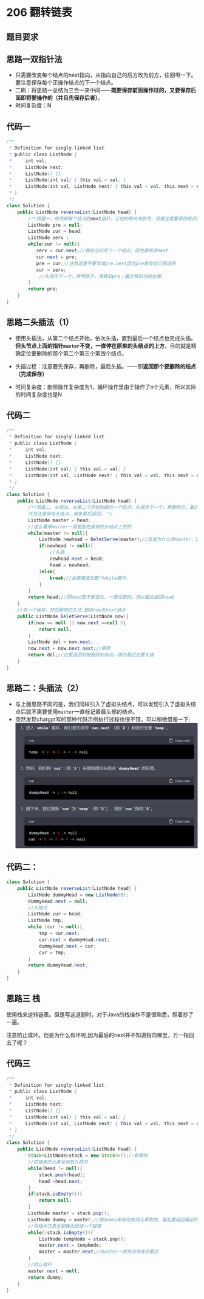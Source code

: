 # 206 翻转链表

## 题目要求

## 思路一双指针法

- 只需要改变每个结点的next指向，从指向自己的后方改为前方，往回甩一下。要注意保存每个正操作结点的下一个结点。
- 二刷：将思路一总结为三合一夹中间——**既要保存前面操作过的，又要保存后面即将要操作的（并且先保存后者）**。
- 时间复杂度：N

## 代码一

```java
/**
 * Definition for singly-linked list.
 * public class ListNode {
 *     int val;
 *     ListNode next;
 *     ListNode() {}
 *     ListNode(int val) { this.val = val; }
 *     ListNode(int val, ListNode next) { this.val = val; this.next = next; }
 * }
 */
class Solution {
    public ListNode reverseList(ListNode head) {
        /**思路一，修改掉每个结点的next指针，让他的箭头向前甩，但是注意要保存结点的下一个位置 */
        ListNode pre = null;
        ListNode cur = head;
        ListNode serv ;
        while(cur != null){
           serv = cur.next;//保存当时的下一个结点，因为要修改next
           cur.next = pre;
           pre = cur;//注意这里不要写成pre.next因为pre是你自己假设的
           cur = serv;
            //先保存下一个，再甩链子，再移动pre；最后移动当前位置。
        }
        return pre;
    }
}
```

## 思路二头插法（1）

- 使用头插法，从第二个结点开始，依次头插，直到最后一个结点也完成头插。**但头节点上面的指针`master`不变，一直停在原来的头结点的上方**，目的就是精确定位要删除的那个第二个第三个第四个结点。

- 头插过程：注意要先保存，再删除，最后头插。——即**返回那个要删除的结点（完成保存）**
- 时间复杂度：删除操作复杂度为1，循环操作里由于操作了n个元素，所以实际的时间复杂度也是N

## 代码二

```java
/**
 * Definition for singly-linked list.
 * public class ListNode {
 *     int val;
 *     ListNode next;
 *     ListNode() {}
 *     ListNode(int val) { this.val = val; }
 *     ListNode(int val, ListNode next) { this.val = val; this.next = next; }
 * }
 */
class Solution {
    public ListNode reverseList(ListNode head) {
        /**思路二，头插法。从第二个开始到最后一个结点，先保存下一个，再删除它，最后头插在头部。
        并且注意保存头结点，用来最后返回。 */
        ListNode master = head;
        //这么看来master一直是指在原来的头结点上方的
        while(master != null){
            ListNode newhead = DeletServe(master);//这里为什么传master，因为第二个第三个结点都是需要原来那个首结点来定位的，master的下一个每次指向第二个第三个...最后有一个。
            if(newhead != null){
                //头插
                newhead.next = head;
                head = newhead;
            }else{
                break;//会直接退出整个while循环。
            }
        }
        return head;//而head是不断变化，一直在跑的。所以最后返回head
    }
    //写一个保存，然后删除的方法.删除now的next结点
    public ListNode DeletServe(ListNode now){
        if(now == null || now.next ==null ){
            return null;
        }
        ListNode del = now.next;
        now.next = now.next.next;//删除
        return del;//这里返回的被删除的结点，因为最后还要头插
    }
}
```
## 思路二：头插法（2）
- 与上面思路不同的是，我们同样引入了虚拟头结点，可以发现引入了虚拟头结点后就不需要使用`master`一直标记着最头部的结点。
- 突然发现chatgpt写的那种代码示例执行过程也很不错，可以稍微借鉴一下:<img src="./../../Pic/image-20231107172016555.png" alt="image-20231107172016555" style="zoom:50%;" />
## 代码二：
```java
class Solution {
    public ListNode reverseList(ListNode head) {
        ListNode dummyHead = new ListNode(0);
        dummyHead.next = null;
        //头插法
        ListNode cur = head;
        ListNode tmp;
        while (cur != null){
            tmp = cur.next;
            cur.next = dummyHead.next;
            dummyHead.next = cur;
            cur = tmp;
        }
        return dummyHead.next;
    }
}
```
## 思路三 栈

使用栈来逆转链表。但是写这道题时，对于Java的栈操作不是很熟悉，照着抄了一遍。

注意防止成环。但是为什么有环呢,因为最后的next并不知道指向哪里，万一指回去了呢？

## 代码三

```java
/**
 * Definition for singly-linked list.
 * public class ListNode {
 *     int val;
 *     ListNode next;
 *     ListNode() {}
 *     ListNode(int val) { this.val = val; }
 *     ListNode(int val, ListNode next) { this.val = val; this.next = next; }
 * }
 */
class Solution {
    public ListNode reverseList(ListNode head) {
        Stack<ListNode>stack = new Stack<>();//新建栈
        //把链表的元素全部放入栈中
        while(head != null){
            stack.push(head);
            head =head.next;
        }
        if(stack.isEmpty()){
            return null;
        }
        ListNode master = stack.pop();
        ListNode dummy = master;//用dummy来保存栈顶元素指向，最后要返回输出的
        //将栈中元素全部输出组成一个链表
        while(!stack.isEmpty()){
            ListNode tempNode = stack.pop();
            master.next = tempNode;
            master = master.next;//master一直指向链表的最后
        }
        //防止成环
        master.next = null;
        return dummy;
    }
}
```